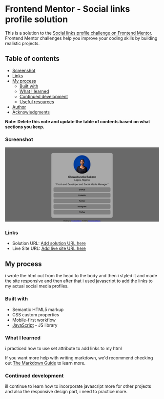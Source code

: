 # Frontend Mentor - Social links profile solution

This is a solution to the [Social links profile challenge on Frontend Mentor](https://www.frontendmentor.io/challenges/social-links-profile-UG32l9m6dQ). Frontend Mentor challenges help you improve your coding skills by building realistic projects. 

## Table of contents
  - [Screenshot](#screenshot)
  - [Links](#links)
- [My process](#my-process)
  - [Built with](#built-with)
  - [What I learned](#what-i-learned)
  - [Continued development](#continued-development)
  - [Useful resources](#useful-resources)
- [Author](#author)
- [Acknowledgments](#acknowledgments)

**Note: Delete this note and update the table of contents based on what sections you keep.**


### Screenshot

![](./assets/images/screenshot-profile-links.jpg)


### Links

- Solution URL: [Add solution URL here](https://github.com/Busola001/Social-Profile.git)
- Live Site URL: [Add live site URL here](https://your-live-site-url.com)

## My process
i wrote the html out from the head to the body and then i styled it and made the site responsive and then after that i used javascript to add the links to my actual social media profiles.

### Built with

- Semantic HTML5 markup
- CSS custom properties
- Mobile-first workflow
- [JavaScript](https://reactjs.org/) - JS library


### What I learned

i practiced how to use set attribute to add links to my html

If you want more help with writing markdown, we'd recommend checking out [The Markdown Guide](https://www.markdownguide.org/) to learn more.


### Continued development

ill continue to learn how to incorporate javascript more for other projects and also the responsive design part, i need to practice more. 
